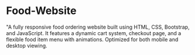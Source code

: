 # Food-Website
"A fully responsive food ordering website built using HTML, CSS, Bootstrap, and JavaScript. It features a dynamic cart system, checkout page, and a flexible food item menu with animations. Optimized for both mobile and desktop viewing.
